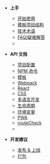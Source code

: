 - **上手**
  - [开始使用](/?id=安装命令行工具)
  - [模板项目结构](/boilerplate)
  - [技术术语](/glossary)
  - [FAQ/疑难解答](/faq)
  - 　

- **API 文档**
  - [项目配置](/config)
  - [NPM 命令](/task)
  - [模板](/template)
  - [Webpack](/webpack)
  - [React](/react)
  - [CSS](/css)
  - [多语言开发](/i18n)
  - [生命周期](/life-cycle)
  - [环境变量](/env)
  - [PWA](/pwa)
  - [routeCheck](/route-check)
  - 　

- **开发建议**
  - [发布 & 上线](/deploy)
  - [打包](/bundles)
